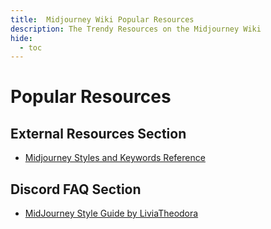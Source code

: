 ```yaml
---
title:  Midjourney Wiki Popular Resources 
description: The Trendy Resources on the Midjourney Wiki
hide:
  - toc
---
```

# Popular Resources 


## External Resources Section
- [Midjourney Styles and Keywords Reference](https://mj.aihub.gg/External-Resources/MidjourneySAR/)


## Discord FAQ Section
- [MidJourney Style Guide by LiviaTheodora]()